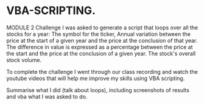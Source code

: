 # VBA-SCRIPTING.
MODULE 2 Challenge
I was asked to  generate a script that loops over all the stocks for a year:
The symbol for the ticker,
Annual variation between the price at the start of a given year and the price at the conclusion of that year.
The difference in value is expressed as a percentage between the price at the start and the price at the conclusion of a given year.
The stock's overall stock volume.

To complete the challenge I went through our class recording and watch the youtube videos that will help me improve my skills using VBA scripting. 

Summarise what I did (talk about loops), including screenshots of results and vba
what I was asked to do.
